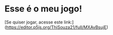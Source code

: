 # Esse é o meu jogo!

[Se quiser jogar, acesse este link:] (https://editor.p5js.org/ThiSouza21/full/MXAvBsujE)
